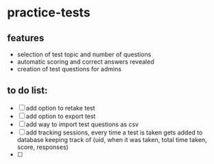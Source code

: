 # practice-tests
## features
- selection of test topic and number of questions
- automatic scoring and correct answers revealed
- creation of test questions for admins

## to do list:
- [ ] add option to retake test
- [ ] add option to export test
- [ ] add way to import test questions as csv
- [ ] add tracking sessions, every time a test is taken gets added to database keeping track of (uid, when it was taken, total time taken, score, responses)
- [ ] 
